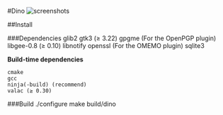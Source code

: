 #Dino
![screenshots](http://i.imgur.com/xIKPEFF.png)

##Install

###Dependencies
    glib2
    gtk3 (≥ 3.22)
    gpgme (For the OpenPGP plugin)
    libgee-0.8 (≥ 0.10)
    libnotify
    openssl (For the OMEMO plugin)
    sqlite3

**Build-time dependencies**

    cmake
    gcc
    ninja(-build) (recommend)
    valac (≥ 0.30)

###Build
    ./configure
    make
    build/dino
